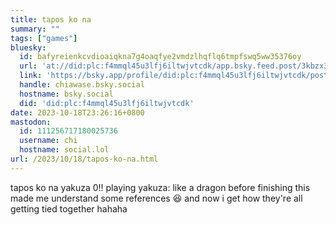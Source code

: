 ```yaml
---
title: tapos ko na
summary: ""
tags: ["games"]
bluesky:
  id: bafyreienkcvdioaiqkna7g4oaqfye2vmdzlhqflq6tmpfswq5ww35376oy
  url: 'at://did:plc:f4mmql45u3lfj6iltwjvtcdk/app.bsky.feed.post/3kbzx3hhxve2p'
  link: 'https://bsky.app/profile/did:plc:f4mmql45u3lfj6iltwjvtcdk/post/3kbzx3hhxve2p'
  handle: chiawase.bsky.social
  hostname: bsky.social
  did: 'did:plc:f4mmql45u3lfj6iltwjvtcdk'
date: 2023-10-18T23:26:16+0800
mastodon:
  id: 111256717180025736
  username: chi
  hostname: social.lol
url: /2023/10/18/tapos-ko-na.html
---
```


tapos ko na yakuza 0!! playing yakuza: like a dragon before finishing this made me understand some references 😆 and now i get how they're all getting tied together hahaha
